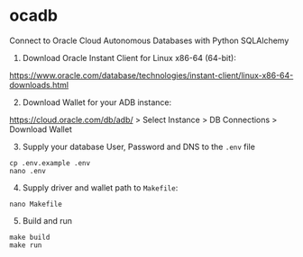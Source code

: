 # ocadb
Connect to Oracle Cloud Autonomous Databases with Python SQLAlchemy

1. Download Oracle Instant Client for Linux x86-64 (64-bit):

https://www.oracle.com/database/technologies/instant-client/linux-x86-64-downloads.html

2. Download Wallet for your ADB instance:

https://cloud.oracle.com/db/adb/ > Select Instance > DB Connections > Download Wallet

3. Supply your database User, Password and DNS to the `.env` file

```
cp .env.example .env
nano .env
```

4. Supply driver and wallet path to `Makefile`: 
```
nano Makefile
```

5.  Build and run
```
make build
make run
```